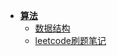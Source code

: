 * [**算法**](algorithm/)
  * [数据结构](algorithm/datastructure/)
  * [leetcode刷题笔记](algorithm/leetcode/)

